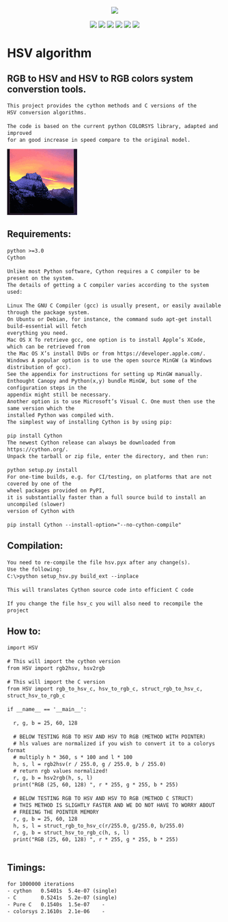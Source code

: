 <p align="center">
    <img src="https://imgur.com/Vgt6a5y.png" width="200">
</p>

<p align="center">
    <a href="https://pypi.org/project/pyseagull/"><img src="https://img.shields.io/pypi/v/pyseagull.svg?color=brightgreen&logo=python&logoColor=white"></img></a>
    <a href="https://dev.azure.com/ljvmiranda/ljvmiranda/_build/latest?definitionId=3&branchName=master"><img src="https://dev.azure.com/ljvmiranda/ljvmiranda/_apis/build/status/ljvmiranda921.seagull?branchName=master"></img></a>
    <a href="https://pyseagull.readthedocs.io/en/latest/?badge=latest"><img src="https://readthedocs.org/projects/pyseagull/badge/?version=latest"></img></a>
    <a href="https://opensource.org/licenses/MIT"><img src="https://img.shields.io/github/license/ljvmiranda921/seagull.svg?color=blue"></img></a>
    <a href="https://codecov.io/gh/ljvmiranda921/seagull"><img src="https://codecov.io/gh/ljvmiranda921/seagull/branch/master/graph/badge.svg"/></a>
    <a href="https://mybinder.org/v2/gh/ljvmiranda921/seagull/master?filepath=docs%2Fnotebooks"><img src="https://mybinder.org/badge_logo.svg"></img></a>
</p>


# HSV algorithm

## RGB to HSV and HSV to RGB colors system converstion tools.
```
This project provides the cython methods and C versions of the 
HSV conversion algorithms.

The code is based on the current python COLORSYS library, adapted and improved 
for an good increase in speed compare to the original model.
```
![alt text](https://github.com/yoyoberenguer/HSV/blob/master/hue.gif)

## Requirements: 
```
python >=3.0  
Cython 

Unlike most Python software, Cython requires a C compiler to be present on the system. 
The details of getting a C compiler varies according to the system used:

Linux The GNU C Compiler (gcc) is usually present, or easily available through the package system. 
On Ubuntu or Debian, for instance, the command sudo apt-get install build-essential will fetch 
everything you need.
Mac OS X To retrieve gcc, one option is to install Apple’s XCode, which can be retrieved from 
the Mac OS X’s install DVDs or from https://developer.apple.com/.
Windows A popular option is to use the open source MinGW (a Windows distribution of gcc). 
See the appendix for instructions for setting up MinGW manually. 
Enthought Canopy and Python(x,y) bundle MinGW, but some of the configuration steps in the 
appendix might still be necessary. 
Another option is to use Microsoft’s Visual C. One must then use the same version which the 
installed Python was compiled with.
The simplest way of installing Cython is by using pip:

pip install Cython
The newest Cython release can always be downloaded from https://cython.org/. 
Unpack the tarball or zip file, enter the directory, and then run:

python setup.py install
For one-time builds, e.g. for CI/testing, on platforms that are not covered by one of the 
wheel packages provided on PyPI,
it is substantially faster than a full source build to install an uncompiled (slower) 
version of Cython with

pip install Cython --install-option="--no-cython-compile"

```
## Compilation:
```
You need to re-compile the file hsv.pyx after any change(s). 
Use the following:
C:\>python setup_hsv.py build_ext --inplace

This will translates Cython source code into efficient C code

If you change the file hsv_c you will also need to recompile the project 
```
## How to:
```
import HSV

# This will import the cython version 
from HSV import rgb2hsv, hsv2rgb

# This will import the C version 
from HSV import rgb_to_hsv_c, hsv_to_rgb_c, struct_rgb_to_hsv_c, struct_hsv_to_rgb_c

if __name__ == '__main__':

  r, g, b = 25, 60, 128
  
  # BELOW TESTING RGB TO HSV AND HSV TO RGB (METHOD WITH POINTER)
  # hls values are normalized if you wish to convert it to a colorys format 
  # multiply h * 360, s * 100 and l * 100
  h, s, l = rgb2hsv(r / 255.0, g / 255.0, b / 255.0)
  # return rgb values normalized!
  r, g, b = hsv2rgb(h, s, l) 
  print("RGB (25, 60, 128) ", r * 255, g * 255, b * 255)
  
  # BELOW TESTING RGB TO HSV AND HSV TO RGB (METHOD C STRUCT)
  # THIS METHOD IS SLIGHTLY FASTER AND WE DO NOT HAVE TO WORRY ABOUT
  # FREEING THE POINTER MEMORY
  r, g, b = 25, 60, 128
  h, s, l = struct_rgb_to_hsv_c(r/255.0, g/255.0, b/255.0)
  r, g, b = struct_hsv_to_rgb_c(h, s, l)
  print("RGB (25, 60, 128) ", r * 255, g * 255, b * 255)
  
```
## Timings:
```
for 1000000 iterations
- cython   0.5401s  5.4e-07 (single)
- C        0.5241s  5.2e-07 (single) 
- Pure C   0.1540s  1.5e-07    -
- colorsys 2.1610s  2.1e-06    -
```

